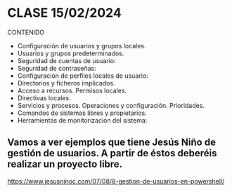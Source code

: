 # CLASE 15/02/2024

CONTENIDO
* Configuración de usuarios y grupos locales.
* Usuarios y grupos predeterminados.
* Seguridad de cuentas de usuario:
* Seguridad de contraseñas:
* Configuración de perfiles locales de usuario:
* Directorios y ficheros implicados.
* Acceso a recursos. Permisos locales.
* Directivas locales.
* Servicios y procesos. Operaciones y configuración. Prioridades.
* Comandos de sistemas libres y propietarios.
* Herramientas de monitorización del sistema:

## Vamos a ver ejemplos que tiene Jesús Niño de gestión de usuarios. A partir de éstos deberéis realizar un proyecto libre.
  https://www.jesusninoc.com/07/08/8-gestion-de-usuarios-en-powershell/
